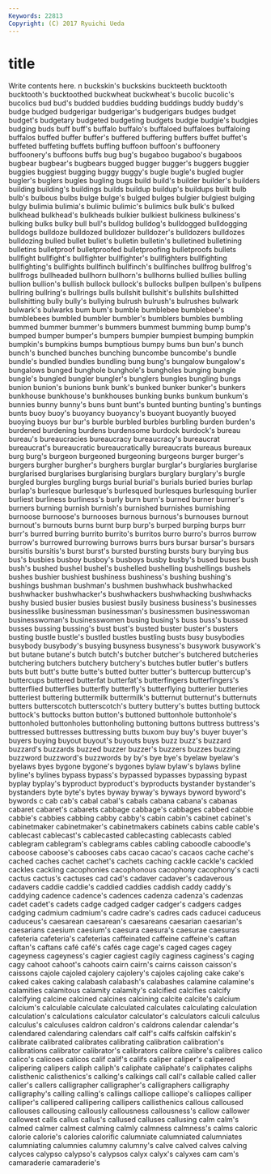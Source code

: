 ```yaml
---
Keywords: 22813 
Copyright: (C) 2017 Ryuichi Ueda
---
```


# title

Write contents here.
n
buckskin's buckskins buckteeth bucktooth bucktooth's bucktoothed buckwheat buckwheat's bucolic bucolic's
bucolics bud bud's budded buddies budding buddings buddy buddy's budge
budged budgerigar budgerigar's budgerigars budges budget budget's budgetary budgeted budgeting
budgets budgie budgie's budgies budging buds buff buff's buffalo buffalo's
buffaloed buffaloes buffaloing buffalos buffed buffer buffer's buffered buffering buffers
buffet buffet's buffeted buffeting buffets buffing buffoon buffoon's buffoonery buffoonery's
buffoons buffs bug bug's bugaboo bugaboo's bugaboos bugbear bugbear's bugbears
bugged bugger bugger's buggers buggier buggies buggiest bugging buggy buggy's
bugle bugle's bugled bugler bugler's buglers bugles bugling bugs build
build's builder builder's builders building building's buildings builds buildup buildup's
buildups built bulb bulb's bulbous bulbs bulge bulge's bulged bulges
bulgier bulgiest bulging bulgy bulimia bulimia's bulimic bulimic's bulimics bulk
bulk's bulked bulkhead bulkhead's bulkheads bulkier bulkiest bulkiness bulkiness's bulking
bulks bulky bull bull's bulldog bulldog's bulldogged bulldogging bulldogs bulldoze
bulldozed bulldozer bulldozer's bulldozers bulldozes bulldozing bulled bullet bullet's bulletin
bulletin's bulletined bulletining bulletins bulletproof bulletproofed bulletproofing bulletproofs bullets bullfight
bullfight's bullfighter bullfighter's bullfighters bullfighting bullfighting's bullfights bullfinch bullfinch's bullfinches
bullfrog bullfrog's bullfrogs bullheaded bullhorn bullhorn's bullhorns bullied bullies bulling
bullion bullion's bullish bullock bullock's bullocks bullpen bullpen's bullpens bullring
bullring's bullrings bulls bullshit bullshit's bullshits bullshitted bullshitting bully bully's
bullying bulrush bulrush's bulrushes bulwark bulwark's bulwarks bum bum's bumble
bumblebee bumblebee's bumblebees bumbled bumbler bumbler's bumblers bumbles bumbling bummed
bummer bummer's bummers bummest bumming bump bump's bumped bumper bumper's
bumpers bumpier bumpiest bumping bumpkin bumpkin's bumpkins bumps bumptious bumpy
bums bun bun's bunch bunch's bunched bunches bunching buncombe buncombe's
bundle bundle's bundled bundles bundling bung bung's bungalow bungalow's bungalows
bunged bunghole bunghole's bungholes bunging bungle bungle's bungled bungler bungler's
bunglers bungles bungling bungs bunion bunion's bunions bunk bunk's bunked
bunker bunker's bunkers bunkhouse bunkhouse's bunkhouses bunking bunks bunkum bunkum's
bunnies bunny bunny's buns bunt bunt's bunted bunting bunting's buntings
bunts buoy buoy's buoyancy buoyancy's buoyant buoyantly buoyed buoying buoys
bur bur's burble burbled burbles burbling burden burden's burdened burdening
burdens burdensome burdock burdock's bureau bureau's bureaucracies bureaucracy bureaucracy's bureaucrat
bureaucrat's bureaucratic bureaucratically bureaucrats bureaus bureaux burg burg's burgeon burgeoned
burgeoning burgeons burger burger's burgers burgher burgher's burghers burglar burglar's
burglaries burglarise burglarised burglarises burglarising burglars burglary burglary's burgle burgled
burgles burgling burgs burial burial's burials buried buries burlap burlap's
burlesque burlesque's burlesqued burlesques burlesquing burlier burliest burliness burliness's burly
burn burn's burned burner burner's burners burning burnish burnish's burnished
burnishes burnishing burnoose burnoose's burnooses burnous burnous's burnouses burnout burnout's
burnouts burns burnt burp burp's burped burping burps burr burr's
burred burring burrito burrito's burritos burro burro's burros burrow burrow's
burrowed burrowing burrows burrs burs bursar bursar's bursars bursitis bursitis's
burst burst's bursted bursting bursts bury burying bus bus's busbies
busboy busboy's busboys busby busby's bused buses bush bush's bushed
bushel bushel's bushelled bushelling bushellings bushels bushes bushier bushiest bushiness
bushiness's bushing bushing's bushings bushman bushman's bushmen bushwhack bushwhacked bushwhacker
bushwhacker's bushwhackers bushwhacking bushwhacks bushy busied busier busies busiest busily
business business's businesses businesslike businessman businessman's businessmen businesswoman businesswoman's businesswomen
busing busing's buss buss's bussed busses bussing bussing's bust bust's
busted buster buster's busters busting bustle bustle's bustled bustles bustling
busts busy busybodies busybody busybody's busying busyness busyness's busywork busywork's
but butane butane's butch butch's butcher butcher's butchered butcheries butchering
butchers butchery butchery's butches butler butler's butlers buts butt butt's
butte butte's butted butter butter's buttercup buttercup's buttercups buttered butterfat
butterfat's butterfingers butterfingers's butterflied butterflies butterfly butterfly's butterflying butterier butteries
butteriest buttering buttermilk buttermilk's butternut butternut's butternuts butters butterscotch butterscotch's
buttery buttery's buttes butting buttock buttock's buttocks button button's buttoned
buttonhole buttonhole's buttonholed buttonholes buttonholing buttoning buttons buttress buttress's buttressed
buttresses buttressing butts buxom buy buy's buyer buyer's buyers buying
buyout buyout's buyouts buys buzz buzz's buzzard buzzard's buzzards buzzed
buzzer buzzer's buzzers buzzes buzzing buzzword buzzword's buzzwords by by's
bye bye's byelaw byelaw's byelaws byes bygone bygone's bygones bylaw
bylaw's bylaws byline byline's bylines bypass bypass's bypassed bypasses bypassing
bypast byplay byplay's byproduct byproduct's byproducts bystander bystander's bystanders byte
byte's bytes byway byway's byways byword byword's bywords c cab
cab's cabal cabal's cabals cabana cabana's cabanas cabaret cabaret's cabarets
cabbage cabbage's cabbages cabbed cabbie cabbie's cabbies cabbing cabby cabby's
cabin cabin's cabinet cabinet's cabinetmaker cabinetmaker's cabinetmakers cabinets cabins cable
cable's cablecast cablecast's cablecasted cablecasting cablecasts cabled cablegram cablegram's cablegrams
cables cabling caboodle caboodle's caboose caboose's cabooses cabs cacao cacao's
cacaos cache cache's cached caches cachet cachet's cachets caching cackle
cackle's cackled cackles cackling cacophonies cacophonous cacophony cacophony's cacti cactus
cactus's cactuses cad cad's cadaver cadaver's cadaverous cadavers caddie caddie's
caddied caddies caddish caddy caddy's caddying cadence cadence's cadences cadenza
cadenza's cadenzas cadet cadet's cadets cadge cadged cadger cadger's cadgers
cadges cadging cadmium cadmium's cadre cadre's cadres cads caducei caduceus
caduceus's caesarean caesarean's caesareans caesarian caesarian's caesarians caesium caesium's caesura
caesura's caesurae caesuras cafeteria cafeteria's cafeterias caffeinated caffeine caffeine's caftan
caftan's caftans café café's cafés cage cage's caged cages cagey
cageyness cageyness's cagier cagiest cagily caginess caginess's caging cagy cahoot
cahoot's cahoots cairn cairn's cairns caisson caisson's caissons cajole cajoled
cajolery cajolery's cajoles cajoling cake cake's caked cakes caking calabash
calabash's calabashes calamine calamine's calamities calamitous calamity calamity's calcified calcifies
calcify calcifying calcine calcined calcines calcining calcite calcite's calcium calcium's
calculable calculate calculated calculates calculating calculation calculation's calculations calculator calculator's
calculators calculi calculus calculus's calculuses caldron caldron's caldrons calendar calendar's
calendared calendaring calendars calf calf's calfs calfskin calfskin's calibrate calibrated
calibrates calibrating calibration calibration's calibrations calibrator calibrator's calibrators calibre calibre's
calibres calico calico's calicoes calicos calif calif's califs caliper caliper's
calipered calipering calipers caliph caliph's caliphate caliphate's caliphates caliphs calisthenic
calisthenics's calking's calkings call call's callable called caller caller's callers
calligrapher calligrapher's calligraphers calligraphy calligraphy's calling calling's callings calliope calliope's
calliopes calliper calliper's callipered callipering callipers callisthenics callous calloused callouses
callousing callously callousness callousness's callow callower callowest calls callus callus's
callused calluses callusing calm calm's calmed calmer calmest calming calmly
calmness calmness's calms caloric calorie calorie's calories calorific calumniate calumniated
calumniates calumniating calumnies calumny calumny's calve calved calves calving calyces
calypso calypso's calypsos calyx calyx's calyxes cam cam's camaraderie camaraderie's
